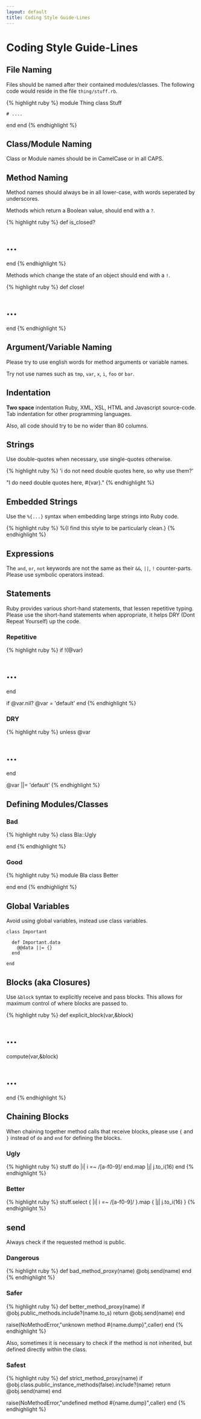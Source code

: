 ```yaml
---
layout: default
title: Coding Style Guide-Lines
---
```


# Coding Style Guide-Lines

## File Naming

Files should be named after their contained modules/classes.
The following code would reside in the file `thing/stuff.rb`.

{% highlight ruby %}
module Thing
  class Stuff

    # ....

  end
end
{% endhighlight %}

## Class/Module Naming

Class or Module names should be in CamelCase or in all CAPS.

## Method Naming

Method names should always be in all lower-case, with words seperated by
underscores.

Methods which return a Boolean value, should end with a `?`.

{% highlight ruby %}
def is_closed?
  # ...
end
{% endhighlight %}

Methods which change the state of an object should end with a `!`.

{% highlight ruby %}
def close!
  # ...
end
{% endhighlight %}

## Argument/Variable Naming

Please try to use english words for method arguments or variable names.

Try not use names such as `tmp`, `var`, `x`, `i`, `foo` or `bar`.

## Indentation

**Two space** indentation Ruby, XML, XSL, HTML and Javascript source-code.
Tab indentation for other programming languages.

Also, all code should try to be no wider than 80 columns.

## Strings

Use double-quotes when necessary, use single-quotes otherwise.

{% highlight ruby %}
'i do not need double quotes here, so why use them?'

"I do need double quotes here, #{var}."
{% endhighlight %}

## Embedded Strings

Use the `%{...}` syntax when embedding large strings into Ruby code.

{% highlight ruby %}
%{I find this style to be particularly clean.}
{% endhighlight %}

## Expressions

The `and`, `or`, `not` keywords are not the same as their `&&`, `||`, `!`
counter-parts. Please use symbolic operators instead.

## Statements

Ruby provides various short-hand statements, that lessen repetitive typing.
Please use the short-hand statements
when appropriate, it helps DRY (Dont Repeat Yourself) up the code.

### Repetitive

{% highlight ruby %}
if !(@var)
  # ...
end

if @var.nil?
  @var = 'default'
end
{% endhighlight %}

### DRY

{% highlight ruby %}
unless @var
  # ...
end

@var ||= 'default'
{% endhighlight %}

## Defining Modules/Classes

### Bad

{% highlight ruby %}
class Bla::Ugly

end
{% endhighlight %}

### Good

{% highlight ruby %}
module Bla
  class Better

  end
end
{% endhighlight %}

## Global Variables

Avoid using global variables, instead use class variables.

    class Important
      
      def Important.data
        @@data ||= {}
      end
      
    end

## Blocks (aka Closures)

Use `&block` syntax to explicitly receive and pass blocks. This allows
for maximum control of where blocks are passed to.

{% highlight ruby %}
def explicit_block(var,&amp;block)
  # ...
  compute(var,&amp;block)
  # ...
end
{% endhighlight %}

## Chaining Blocks

When chaining together method calls that receive blocks, please use
`{` and `}` instead of `do` and `end` for defining the blocks.

### Ugly

{% highlight ruby %}
stuff do |i|
  i =~ /[a-f0-9]/
end.map |j|
  j.to_i(16)
end
{% endhighlight %}

### Better

{% highlight ruby %}
stuff.select { |i| i =~ /[a-f0-9]/ }.map { |j| j.to_i(16) }
{% endhighlight %}

## send

Always check if the requested method is public.

### Dangerous

{% highlight ruby %}
def bad_method_proxy(name)
  @obj.send(name)
end
{% endhighlight %}

### Safer

{% highlight ruby %}
def better_method_proxy(name)
  if @obj.public_methods.include?(name.to_s)
    return @obj.send(name)
  end

  raise(NoMethodError,"unknown method #{name.dump}",caller)
end
{% endhighlight %}

Also, sometimes it is necessary to check if the method is not inherited,
but defined directly within the class.

### Safest

{% highlight ruby %}
def strict_method_proxy(name)
  if @obj.class.public_instance_methods(false).include?(name)
    return @obj.send(name)
  end

  raise(NoMethodError,"undefined method #{name.dump}",caller)
end
{% endhighlight %}
